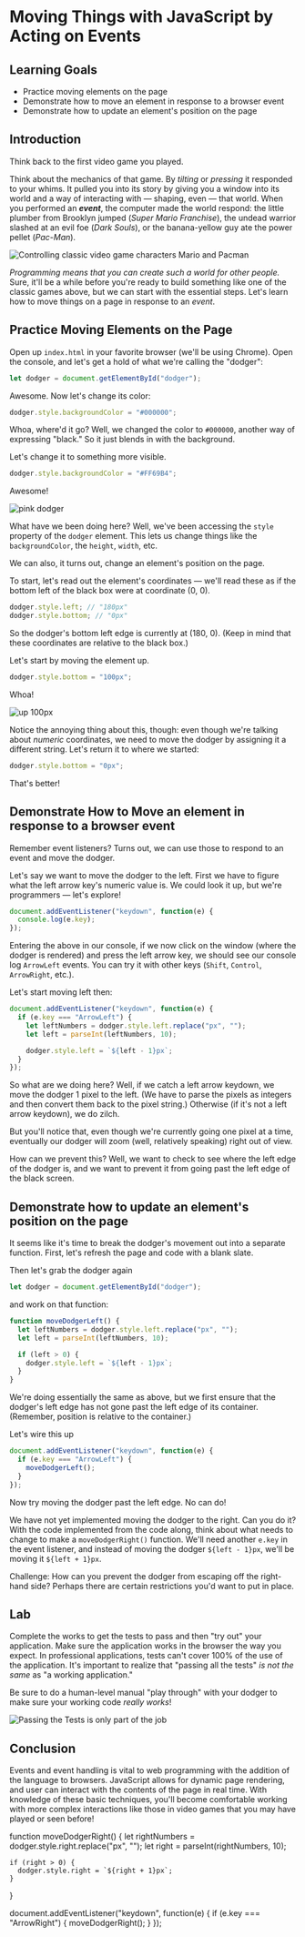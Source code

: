 # Moving Things with JavaScript by Acting on Events

## Learning Goals

- Practice moving elements on the page
- Demonstrate how to move an element in response to a browser event
- Demonstrate how to update an element's position on the page

## Introduction

Think back to the first video game you played.

Think about the mechanics of that game. By _tilting_ or _pressing_ it responded to
your whims. It pulled you
into its story by giving you a window into its world and a way of interacting
with — shaping, even — that world. When you performed an ***event***, the
computer made the world respond: the little plumber from 
Brooklyn jumped (_Super Mario Franchise_), the undead warrior slashed at an evil foe (_Dark Souls_), or the banana-yellow
guy ate the power pellet (_Pac-Man_).

![Controlling classic video game characters Mario and Pacman](https://curriculum-content.s3.amazonaws.com/fewpjs/fewpjs-acting-on-events/Image_36_VideoGame.png)

_Programming means that you can create such a world for other people._ Sure,
it'll be a while before you're ready to build something like one of the classic games above,
but we can start with the essential steps. Let's
learn how to move things on a page in response to an _event_.

## Practice Moving Elements on the Page

Open up `index.html` in your favorite browser (we'll be using Chrome). Open the
console, and let's get a hold of what we're calling the "dodger":

```javascript
let dodger = document.getElementById("dodger");
```

Awesome. Now let's change its color:

```javascript
dodger.style.backgroundColor = "#000000";
```

Whoa, where'd it go? Well, we changed the color to `#000000`, another way of
expressing "black." So it just blends in with the background.

Let's change it to something more visible.

```javascript
dodger.style.backgroundColor = "#FF69B4";
```

Awesome!

![pink dodger](https://curriculum-content.s3.amazonaws.com/skills-based-js/pink_dodger.png)

What have we been doing here? Well, we've been accessing the `style` property of
the `dodger` element. This lets us change things like the `backgroundColor`, the
`height`, `width`, etc.

We can also, it turns out, change an element's position on the page.

To start, let's read out the element's coordinates — we'll read these as if the
bottom left of the black box were at coordinate (0, 0).

```javascript
dodger.style.left; // "180px"
dodger.style.bottom; // "0px"
```

So the dodger's bottom left edge is currently at (180, 0). (Keep in mind that
these coordinates are relative to the black box.)

Let's start by moving the element up.

```javascript
dodger.style.bottom = "100px";
```

Whoa!

![up 100px](https://curriculum-content.s3.amazonaws.com/skills-based-js/pink_dodger_bottom_100.png)

Notice the annoying thing about this, though: even though we're talking about
_numeric_ coordinates, we need to move the dodger by assigning it a different
string. Let's return it to where we started:

```javascript
dodger.style.bottom = "0px";
```

That's better!

## Demonstrate How to Move an element in response to a browser event

Remember event listeners? Turns out, we can use those to respond to an event and
move the dodger.

Let's say we want to move the dodger to the left. First we have to figure what
the left arrow key's numeric value is. We could look it up, but we're
programmers — let's explore!

```javascript
document.addEventListener("keydown", function(e) {
  console.log(e.key);
});
```

Entering the above in our console, if we now click on the window (where the
dodger is rendered) and press the left arrow key, we should see our console
log `ArrowLeft` events. You can try it with other keys (`Shift`, `Control`,
`ArrowRight`, etc.).

Let's start moving left then:

```javascript
document.addEventListener("keydown", function(e) {
  if (e.key === "ArrowLeft") {
    let leftNumbers = dodger.style.left.replace("px", "");
    let left = parseInt(leftNumbers, 10);

    dodger.style.left = `${left - 1}px`;
  }
});
```

So what are we doing here? Well, if we catch a left arrow keydown, we move the
dodger 1 pixel to the left. (We have to parse the pixels as integers and then
convert them back to the pixel string.) Otherwise (if it's not a left arrow
keydown), we do zilch.

But you'll notice that, even though we're currently going one pixel at a time,
eventually our dodger will zoom (well, relatively speaking) right out of view.

How can we prevent this? Well, we want to check to see where the left edge of
the dodger is, and we want to prevent it from going past the left edge of the
black screen.

## Demonstrate how to update an element's position on the page

It seems like it's time to break the dodger's movement out into a separate
function. First, let's refresh the page and code with a blank slate.

Then let's grab the dodger again

```javascript
let dodger = document.getElementById("dodger");
```

and work on that function:

```javascript
function moveDodgerLeft() {
  let leftNumbers = dodger.style.left.replace("px", "");
  let left = parseInt(leftNumbers, 10);

  if (left > 0) {
    dodger.style.left = `${left - 1}px`;
  }
}
```

We're doing essentially the same as above, but we first ensure that the dodger's
left edge has not gone past the left edge of its container. (Remember, position
is relative to the container.)

Let's wire this up

```javascript
document.addEventListener("keydown", function(e) {
  if (e.key === "ArrowLeft") {
    moveDodgerLeft();
  }
});
```

Now try moving the dodger past the left edge. No can do!

We have not yet implemented moving the dodger to the right. Can you do it? With
the code implemented from the code along, think about what needs to change to
make a `moveDodgerRight()` function. We'll need another `e.key` in the event
listener, and instead of moving the dodger `${left - 1}px`, we'll be moving it
`${left + 1}px`. 

Challenge: How can you prevent the dodger from escaping off the right-hand side? 
Perhaps there are certain restrictions you'd want to put in place. 

## Lab

Complete the works to get the tests to pass and then "try out" your application. Make
sure the application works in the browser the way you expect. In professional applications,
tests can't cover 100% of the use of the application. It's important to realize that
"passing all the tests" _is not the same_ as "a working application."

Be sure to do a human-level manual "play through" with your dodger to make sure your
working code _really works_!

![Passing the Tests is only part of the job](https://media.giphy.com/media/vvLWidwZNYH5e/200w_d.gif)

## Conclusion

Events and event handling is vital to web programming with the addition of the
language to browsers. JavaScript allows for dynamic page rendering, and user can
interact with the contents of the page in real time. With knowledge of these
basic techniques, you'll become comfortable working with more complex
interactions like those in video games that you may have played or seen before!



function moveDodgerRight() {
    let rightNumbers = dodger.style.right.replace("px", "");
    let right = parseInt(rightNumbers, 10);
   
    if (right > 0) {
      dodger.style.right = `${right + 1}px`;
    }
  }
  
  document.addEventListener("keydown", function(e) {
    if (e.key === "ArrowRight") {
      moveDodgerRight();
    }
  });